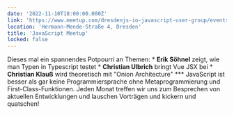 ```yaml
---
date: '2022-11-10T18:00:00.000Z'
link: 'https://www.meetup.com/dresdenjs-io-javascript-user-group/events/288704071'
location: 'Hermann-Mende-Straße 4, Dresden'
title: 'JavaScript Meetup'
locked: false
---
```

Dieses mal ein spannendes Potpourri an Themen: * **Erik Söhnel** zeigt, wie man Typen in Typescript testet * **Christian Ulbrich** bringt Vue JSX bei * **Christian Klauß** wird theoretisch mit "Onion Architecture" *** JavaScript ist besser als gar keine Programmiersprache ohne Metaprogrammierung und First-Class-Funktionen. Jeden Monat treffen wir uns zum Besprechen von aktuellen Entwicklungen und lauschen Vorträgen und kickern und quatschen!
